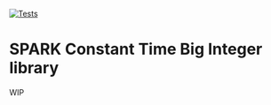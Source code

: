 [![Tests](https://github.com/AldanTanneo/bigints/actions/workflows/run_tests.yml/badge.svg)](https://github.com/AldanTanneo/bigints/actions/workflows/run_tests.yml)

# SPARK Constant Time Big Integer library

WIP